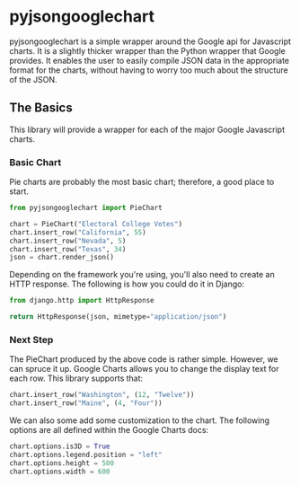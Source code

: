 pyjsongooglechart
=================

pyjsongooglechart is a simple wrapper around the Google api for Javascript
charts. It is a slightly thicker wrapper than the Python wrapper that Google
provides. It enables the user to easily compile JSON data in the appropriate
format for the charts, without having to worry too much about the structure
of the JSON.


The Basics
----------
This library will provide a wrapper for each of the major Google Javascript
charts.


### Basic Chart
Pie charts are probably the most basic chart; therefore, a good place to start.

```python
from pyjsongooglechart import PieChart

chart = PieChart("Electoral College Votes")
chart.insert_row("California", 55)
chart.insert_row("Nevada", 5)
chart.insert_row("Texas", 34)
json = chart.render_json()
```

Depending on the framework you're using, you'll also need to create
an HTTP response. The following is how you could do it in Django:

```python
from django.http import HttpResponse

return HttpResponse(json, mimetype="application/json")
```

### Next Step
The PieChart produced by the above code is rather simple. However, we can spruce
it up. Google Charts allows you to change the display text for each row. This
library supports that:

```python
chart.insert_row("Washington", (12, "Twelve"))
chart.insert_row("Maine", (4, "Four"))
```

We can also some add some customization to the chart. The following options are
all defined within the Google Charts docs:

```python
chart.options.is3D = True
chart.options.legend.position = "left"
chart.options.height = 500
chart.options.width = 600
```
